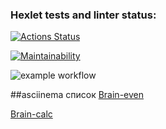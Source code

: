 ### Hexlet tests and linter status:
[![Actions Status](https://github.com/bobonYa/php-project-lvl1/workflows/hexlet-check/badge.svg)](https://github.com/bobonYa/php-project-lvl1/actions)


[![Maintainability](https://api.codeclimate.com/v1/badges/a99a88d28ad37a79dbf6/maintainability)](https://codeclimate.com/github/codeclimate/codeclimate/maintainability)


![example workflow](https://github.com/bobonYa/php-project-lvl1/actions/workflows/first.yml/badge.svg)

##asciinema список
[Brain-even](https://asciinema.org/a/VoFkw0ENEDnVzHxEgnU4qKwCF)

[Brain-calc](https://asciinema.org/a/mimDKdNoxRUxouEwuhWTLEBU4)
